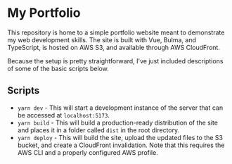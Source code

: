# My Portfolio

This repository is home to a simple portfolio website meant to demonstrate my web development skills. The site is built with Vue, Bulma, and TypeScript, is hosted on AWS S3, and available through AWS CloudFront.

Because the setup is pretty straightforward, I've just included descriptions of some of the basic scripts below.

## Scripts

- `yarn dev` - This will start a development instance of the server that can be accessed at `localhost:5173`.
- `yarn build` - This will build a production-ready distribution of the site and places it in a folder called `dist` in the root directory.
- `yarn deploy` - This will build the site, upload the updated files to the S3 bucket, and create a CloudFront invalidation. Note that this requires the AWS CLI and a properly configured AWS profile.
